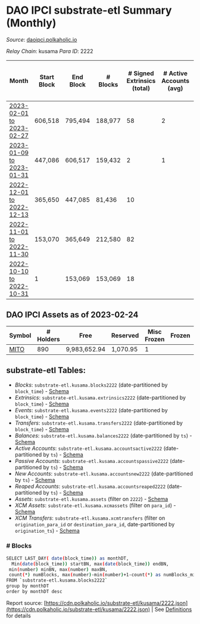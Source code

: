 # DAO IPCI substrate-etl Summary (Monthly)

_Source_: [daoipci.polkaholic.io](https://daoipci.polkaholic.io)

*Relay Chain*: kusama
*Para ID*: 2222



| Month | Start Block | End Block | # Blocks | # Signed Extrinsics (total) | # Active Accounts (avg) | # Addresses with Balances (max) | Issues |
| ----- | ----------- | --------- | -------- | --------------------------- | ----------------------- | ------------------------------- | ------ |
| [2023-02-01 to 2023-02-27](/kusama/2222-daoipci/2023-02-28.md) | 606,518 | 795,494 | 188,977 | 58 | 2 | 890 | -   |   
| [2023-01-09 to 2023-01-31](/kusama/2222-daoipci/2023-01-31.md) | 447,086 | 606,517 | 159,432 | 2 | 1 | 890 | -   |   
| [2022-12-01 to 2022-12-13](/kusama/2222-daoipci/2022-12-31.md) | 365,650 | 447,085 | 81,436 | 10 |  | 890 | -   |   
| [2022-11-01 to 2022-11-30](/kusama/2222-daoipci/2022-11-30.md) | 153,070 | 365,649 | 212,580 | 82 |  | 890 | -   |   
| [2022-10-10 to 2022-10-31](/kusama/2222-daoipci/2022-10-31.md) | 1 | 153,069 | 153,069 | 18 |  | 885 | -   |   

## DAO IPCI Assets as of 2023-02-24



| Symbol | # Holders | Free | Reserved | Misc Frozen | Frozen | Price | AssetID | 
| ----- | --------- | ---- | -------- | ----------- | ------ | ----- | --- |
| [MITO](/kusama/assets/MITO) | 890 | 9,983,652.94  | 1,070.95  | 1   |   |  |   `{"Token":"MITO"}` | 

## substrate-etl Tables:

* _Blocks_: `substrate-etl.kusama.blocks2222` (date-partitioned by `block_time`) - [Schema](/schema/balances.json)
* _Extrinsics_: `substrate-etl.kusama.extrinsics2222` (date-partitioned by `block_time`) - [Schema](/schema/extrinsics.json)
* _Events_: `substrate-etl.kusama.events2222` (date-partitioned by `block_time`) - [Schema](/schema/events.json)
* _Transfers_: `substrate-etl.kusama.transfers2222` (date-partitioned by `block_time`) - [Schema](/schema/transfers.json)
* _Balances_: `substrate-etl.kusama.balances2222` (date-partitioned by `ts`) - [Schema](/schema/balances.json)
* _Active Accounts_: `substrate-etl.kusama.accountsactive2222` (date-partitioned by `ts`) - [Schema](/schema/accountsactive.json)
* _Passive Accounts_: `substrate-etl.kusama.accountspassive2222` (date-partitioned by `ts`) - [Schema](/schema/accountspassive.json)
* _New Accounts_: `substrate-etl.kusama.accountsnew2222` (date-partitioned by `ts`) - [Schema](/schema/accountsnew.json)
* _Reaped Accounts_: `substrate-etl.kusama.accountsreaped2222` (date-partitioned by `ts`) - [Schema](/schema/accountsreaped.json)
* _Assets_: `substrate-etl.kusama.assets` (filter on `2222`) - [Schema](/schema/assets.json)
* _XCM Assets_: `substrate-etl.kusama.xcmassets` (filter on `para_id`) - [Schema](/schema/xcmassets.json)
* _XCM Transfers_: `substrate-etl.kusama.xcmtransfers` (filter on `origination_para_id` or `destination_para_id`, date-partitioned by `origination_ts`) - [Schema](/schema/xcmtransfers.json)

### # Blocks
```bash
SELECT LAST_DAY( date(block_time)) as monthDT,
  Min(date(block_time)) startBN, max(date(block_time)) endBN, 
 min(number) minBN, max(number) maxBN, 
 count(*) numBlocks, max(number)-min(number)+1-count(*) as numBlocks_missing 
FROM `substrate-etl.kusama.blocks2222` 
group by monthDT 
order by monthDT desc
```


Report source: [https://cdn.polkaholic.io/substrate-etl/kusama/2222.json](https://cdn.polkaholic.io/substrate-etl/kusama/2222.json) | See [Definitions](/DEFINITIONS.md) for details

